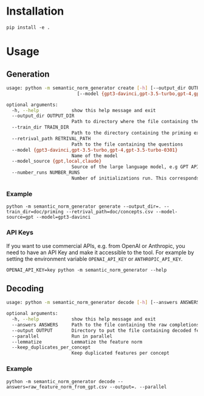 # Installation
`pip install -e .`

# Usage
## Generation
```bash
usage: python -m semantic_norm_generator create [-h] [--output_dir OUTPUT_DIR] [--train_dir TRAIN_DIR] [--retrival_path RETRIVAL_PATH]
                          [--model {gpt3-davinci,gpt-3.5-turbo,gpt-4,gpt-3.5-turbo-0301}] [--model_source {gpt,local,claude}] [--number_runs NUMBER_RUNS]

optional arguments:
  -h, --help            show this help message and exit
  --output_dir OUTPUT_DIR
                        Path to directory where the file containing the raw completions is saved
  --train_dir TRAIN_DIR
                        Path to the directory containing the priming examples. Each file in the directory corresponds to a specific priming
  --retrival_path RETRIVAL_PATH
                        Path to the file containing the questions
  --model {gpt3-davinci,gpt-3.5-turbo,gpt-4,gpt-3.5-turbo-0301}
                        Name of the model
  --model_source {gpt,local,claude}
                        Source of the large language model, e.g GPT API or local models from huggingface
  --number_runs NUMBER_RUNS
                        Number of initializations run. This corresponds to the number of files in the priming directory
```

### Example
```
python -m semantic_norm_generator generate --output_dir=. --train_dir=doc/priming --retrival_path=doc/concepts.csv --model-source=gpt --model=gpt3-davinci
```

### API Keys
If you want to use commercial APIs, e.g. from OpenAI or Anthropic, you need to have an API Key and make it accessible to the tool.
For example by setting the environment variable `OPENAI_API_KEY` or `ANTHROPIC_API_KEY`.
```
OPENAI_API_KEY=key python -m semantic_norm_generator --help
```

## Decoding
```bash
usage: python -m semantic_norm_generator decode [-h] [--answers ANSWERS] [--output OUTPUT] [--parallel] [--lemmatize] [--keep_duplicates_per_concept]

optional arguments:
  -h, --help            show this help message and exit
  --answers ANSWERS     Path to the file containing the raw completions
  --output OUTPUT       Directory to put the file containing decoded features
  --parallel            Run in parallel
  --lemmatize           Lemmatize the feature norm
  --keep_duplicates_per_concept
                        Keep duplicated features per concept
```
### Example
```
python -m semantic_norm_generator decode --answers=raw_feature_norm_from_gpt.csv --output=. --parallel
```